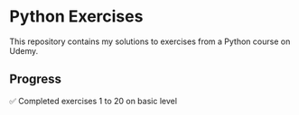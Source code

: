 # Python Exercises

This repository contains my solutions to exercises from a Python course on Udemy.

## Progress

✅ Completed exercises 1 to 20 on basic level
